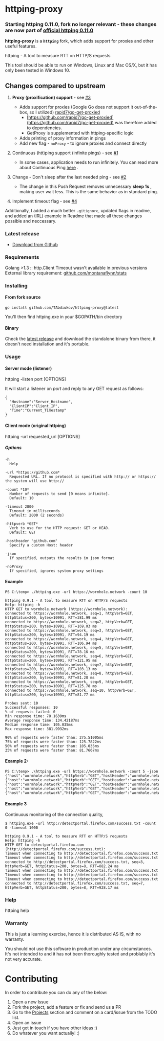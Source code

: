 # httping-proxy

### Starting httping 0.11.0, fork no longer relevant - these changes are now part of [official httping 0.11.0](https://github.com/pjperez/httping/releases/tag/0.11.0)

**httping-proxy** is a **`httping`** fork, which adds support for proxies and other useful features.

httping - A tool to measure RTT on HTTP/S requests 

This tool should be able to run on Windows, Linux and Mac OS/X, but it has only been tested in Windows 10.

## Changes compared to upstream

1. **Proxy (proxification) support** - see [#3](https://github.com/TAbdiukov/httping-proxy/pull/3)
    * Adds support for proxies (Google Go does not support it out-of-the-box, so I utilized) [rapid7/go-get-proxied](https://github.com/rapid7/go-get-proxied)
        * [https://github.com/rapid7/go-get-proxied](https://github.com/rapid7/go-get-proxied) was therefore added to dependencies.
		* GetProxy is supplemented with httping-specific logic
	* Adds printing of proxy information in pings
    * Add new flag - `noProxy` - to ignore proxies and connect directly

2. Continuous (htt)ping support (infinite pings) - see [#1](https://github.com/TAbdiukov/httping-proxy/pull/1) 
    * In some cases, application needs to run infinitely. You can read more about Continuous Ping [here](https://www.ionos.com/digitalguide/server/tools/continuous-ping/) .

3. Change - Don't sleep after the last needed ping - see [#2](https://github.com/TAbdiukov/httping-proxy/pull/2)  
    * The change in this Push Request removes unnecessary **sleep 1s** , making user wait less. This is the same behavior as in standard ping.

4. Implement timeout flag - see [#4](https://github.com/TAbdiukov/httping-proxy/pull/4) 


Additionally, I added a much better `.gitignore`, updated flags in readme, and added an (IRL) example in Readme that made all these changes possible and neccessary.

### Latest release

- [Download from Github](https://github.com/pjperez/httping/releases)

### Requirements
Golang >1.3 ::  http.Client Timeout wasn't available in previous versions    
External library requirement: [github.com/montanaflynn/stats](https://github.com/montanaflynn/stats)

### Installing
#### From **fork** source
```
go install github.com/TAbdiukov/httping-proxy@latest
```

You'll then find httping.exe in your $GOPATH/bin directory

#### Binary
Check the [latest release](https://github.com/pjperez/httping/releases) and download the standalone binary from there, it doesn't need installation and it's portable.

### Usage
#### Server mode (listener)
httping -listen port [OPTIONS]

It will start a listener on *port* and reply to any GET request as follows:

    {
      "Hostname":"Server_Hostname",
      "ClientIP":"Client_IP",
      "Time":"Current_Timestamp"
    }

#### Client mode (original httping)
httping -url requested_url [OPTIONS]

##### Options
```
-h
  Help

-url *https://github.com*
  Requested URL. If no protocol is specified with http:// or https:// the system will use http://

-count *10*
  Number of requests to send [0 means infinite].
  Default: 10

-timeout 2000
  Timeout in milliseconds
  Default: 2000 (2 seconds)

-httpverb *GET*
  Verb to use for the HTTP request: GET or HEAD.
  Default: GET

-hostheader "github.com"
  Specify a custom Host: header

-json
  If specified, outputs the results in json format

-noProxy
  If specified, ignores system proxy settings
```

#### Example

```
PS C:\temp> ./httping.exe -url https://wormhole.network -count 10

httping 0.9.1 - A tool to measure RTT on HTTP/S requests
Help: httping -h
HTTP GET to wormhole.network (https://wormhole.network):
connected to https://wormhole.network, seq=1, httpVerb=GET, httpStatus=200, bytes=10991, RTT=381.99 ms
connected to https://wormhole.network, seq=2, httpVerb=GET, httpStatus=200, bytes=10991, RTT=169.03 ms
connected to https://wormhole.network, seq=3, httpVerb=GET, httpStatus=200, bytes=10991, RTT=94.19 ms
connected to https://wormhole.network, seq=4, httpVerb=GET, httpStatus=200, bytes=10991, RTT=106.94 ms
connected to https://wormhole.network, seq=5, httpVerb=GET, httpStatus=200, bytes=10991, RTT=78.16 ms
connected to https://wormhole.network, seq=6, httpVerb=GET, httpStatus=200, bytes=10991, RTT=121.95 ms
connected to https://wormhole.network, seq=7, httpVerb=GET, httpStatus=200, bytes=10991, RTT=103.13 ms
connected to https://wormhole.network, seq=8, httpVerb=GET, httpStatus=200, bytes=10991, RTT=81.28 ms
connected to https://wormhole.network, seq=9, httpVerb=GET, httpStatus=200, bytes=10991, RTT=125.78 ms
connected to https://wormhole.network, seq=10, httpVerb=GET, httpStatus=200, bytes=10991, RTT=81.77 ms

Probes sent: 10
Successful responses: 10
% of requests failed: 0
Min response time: 78.1639ms
Average response time: 134.42187ms
Median response time: 105.035ms
Max response time: 381.9932ms

90% of requests were faster than: 275.51005ms
75% of requests were faster than: 125.7822ms
50% of requests were faster than: 105.035ms
25% of requests were faster than: 81.7667ms
```

#### Example 2:

```
PS C:\temp> .\httping.exe -url https://wormhole.network -count 5 -json
{"host":"wormhole.network","httpVerb":"GET","hostHeader":"wormhole.network","seq":1,"httpStatus":200,"bytes":10991,"rtt":415.5466}
{"host":"wormhole.network","httpVerb":"GET","hostHeader":"wormhole.network","seq":2,"httpStatus":200,"bytes":10991,"rtt":120.0931}
{"host":"wormhole.network","httpVerb":"GET","hostHeader":"wormhole.network","seq":3,"httpStatus":200,"bytes":10991,"rtt":75.6925}
{"host":"wormhole.network","httpVerb":"GET","hostHeader":"wormhole.network","seq":4,"httpStatus":200,"bytes":10991,"rtt":121.3327}
{"host":"wormhole.network","httpVerb":"GET","hostHeader":"wormhole.network","seq":5,"httpStatus":200,"bytes":10991,"rtt":71.4523}
```

#### Example 3

Continuous monitoring of the connection quality,  
```
$ httping.exe -url http://detectportal.firefox.com/success.txt -count 0 -timeout 1000

httping 0.9.1 - A tool to measure RTT on HTTP/S requests
Help: httping -h
HTTP GET to detectportal.firefox.com (http://detectportal.firefox.com/success.txt):
Timeout when connecting to http://detectportal.firefox.com/success.txt
Timeout when connecting to http://detectportal.firefox.com/success.txt
connected to http://detectportal.firefox.com/success.txt, seq=3, httpVerb=GET, httpStatus=200, bytes=8, RTT=882.24 ms
Timeout when connecting to http://detectportal.firefox.com/success.txt
Timeout when connecting to http://detectportal.firefox.com/success.txt
Timeout when connecting to http://detectportal.firefox.com/success.txt
connected to http://detectportal.firefox.com/success.txt, seq=7, httpVerb=GET, httpStatus=200, bytes=8, RTT=928.17 ms
```

### Help
httping help

### Warranty
This is just a learning exercise, hence it is distributed AS IS, with no warranty.

You should not use this software in production under any circumstances. It's not intended to and it has not been thoroughly tested and problably it's not very accurate.

# Contributing

In order to contribute you can do any of the below:

1. Open a new Issue
2. Fork the project, add a feature or fix and send us a PR
3. Go to the [Projects](https://github.com/pjperez/httping/projects) section and comment on a card/issue from the TODO list.
4. Open an issue
5. Just get in touch if you have other ideas :)
6. Do whatever you want actually! :)
